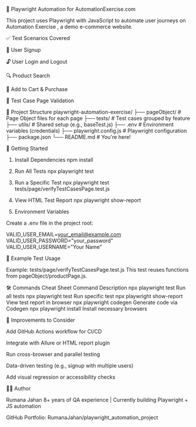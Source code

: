 🧪 Playwright Automation for AutomationExercise.com

This project uses Playwright
 with JavaScript to automate user journeys on Automation Exercise
, a demo e-commerce website.

✅ Test Scenarios Covered

🔐 User Signup

🔓 User Login and Logout

🔍 Product Search

🛒 Add to Cart & Purchase

🧪 Test Case Page Validation

📁 Project Structure
playwright-automation-exercise/
├── pageObject/                # Page Object files for each page
├── tests/                     # Test cases grouped by feature
├── utils/                     # Shared setup (e.g., baseTest.js)
├── .env                       # Environment variables (credentials)
├── playwright.config.js       # Playwright configuration
├── package.json
└── README.md                  # You're here!

🚀 Getting Started
1. Install Dependencies
npm install

2. Run All Tests
npx playwright test

3. Run a Specific Test
npx playwright test tests/page/verifyTestCasesPage.test.js

4. View HTML Test Report
npx playwright show-report

5. Environment Variables

Create a .env file in the project root:

VALID_USER_EMAIL=your_email@example.com
VALID_USER_PASSWORD="your_password"
VALID_USER_USERNAME="Your Name"


🧪 Example Test Usage

Example: tests/page/verifyTestCasesPage.test.js
This test reuses functions from pageObject/productPage.js.

🛠 Commands Cheat Sheet
Command	Description
npx playwright test	Run all tests
npx playwright test <file>	Run specific test
npx playwright show-report	View test report in browser
npx playwright codegen <url>	Generate code via Codegen
npx playwright install	Install necessary browsers


🔧 Improvements to Consider

Add GitHub Actions workflow for CI/CD

Integrate with Allure or HTML report plugin

Run cross-browser and parallel testing

Data-driven testing (e.g., signup with multiple users)

Add visual regression or accessibility checks

👩‍💻 Author

Rumana Jahan
8+ years of QA experience | Currently building Playwright + JS automation

GitHub Portfolio: RumanaJahan/playwright_automation_project